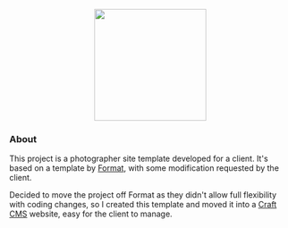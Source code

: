 <p align="center"><img src="https://katwamba.vercel.app/assets/logo.png" width="200" align="center" /> </p>

### About
This project is a photographer site template developed for a client. It's based on a template by [Format](https://format.com/), with some modification requested by the client.

Decided to move the project off Format as they didn't allow full flexibility with coding changes, so I created this template and moved it into a [Craft CMS](https://craftcms.com/) website, easy for the client to manage.
